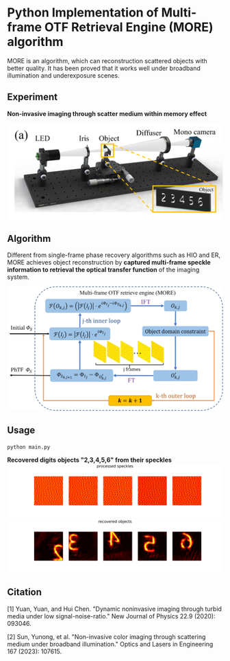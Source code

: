 # Python Implementation of Multi-frame OTF Retrieval Engine (MORE) algorithm

MORE is an algorithm, which can reconstruction scattered objects with better quality. It has been proved that it works well under broadband illumination and underexposure scenes.

## Experiment

<b>Non-invasive imaging through scatter medium within memory effect</b>

![](./assets/experiment_setup.jpg)

## Algorithm

Different from single-frame phase recovery algorithms such as HIO and ER, MORE achieves object reconstruction by <b>captured multi-frame speckle information to retrieval the optical transfer function</b> of the imaging system.

![](./assets/MORE_block_diagram.jpg)

## Usage

`python main.py`

<b>Recovered digits objects "2,3,4,5,6" from their speckles</b>
![](./recovery_result/processed_speckles.png)
![](./recovery_result/recovered_objects.png)


## Citation

[1] Yuan, Yuan, and Hui Chen. "Dynamic noninvasive imaging through turbid media under low signal-noise-ratio." New Journal of Physics 22.9 (2020): 093046.

[2] Sun, Yunong, et al. "Non-invasive color imaging through scattering medium under broadband illumination." Optics and Lasers in Engineering 167 (2023): 107615.